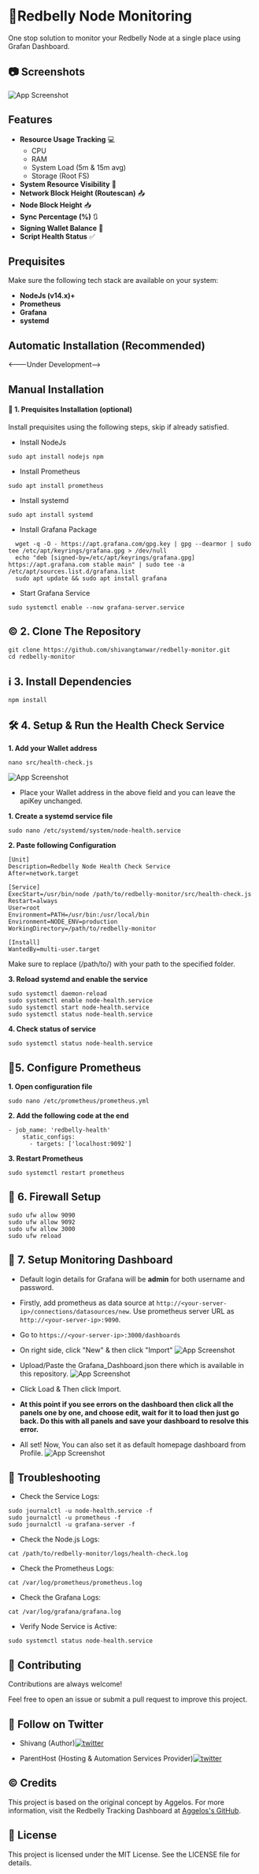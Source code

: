 
# 🌟Redbelly Node Monitoring

One stop solution to monitor your Redbelly Node at a single place using Grafan Dashboard. 




## 📷 Screenshots

![App Screenshot](https://raw.githubusercontent.com/shivangtanwar/redbelly-monitor/refs/heads/main/screenshots/Dashboard-ss.png)


## Features

- **Resource Usage Tracking** 💻
  - CPU 
  - RAM
  - System Load (5m & 15m avg)
  - Storage (Root FS)
- **System Resource Visibility** 💽
- **Network Block Height (Routescan)** 📤
- **Node Block Height** 📥
- **Sync Percentage (%)** 🔃
- **Signing Wallet Balance** 🌟
- **Script Health Status** ✅


## Prequisites

Make sure the following tech stack are available on your system:
- **NodeJs (v14.x)+**
- **Prometheus**
- **Grafana**
- **systemd**
## Automatic Installation (Recommended)

<---Under Development-->
## Manual Installation


#### 💉 1. Prequisites Installation (optional)

Install prequisites using the following steps, skip if already satisfied.

- Install NodeJs
```
sudo apt install nodejs npm
```

- Install Prometheus
```
sudo apt install prometheus
```

- Install systemd
```
sudo apt install systemd
```

- Install Grafana Package
```
  wget -q -O - https://apt.grafana.com/gpg.key | gpg --dearmor | sudo tee /etc/apt/keyrings/grafana.gpg > /dev/null
  echo "deb [signed-by=/etc/apt/keyrings/grafana.gpg] https://apt.grafana.com stable main" | sudo tee -a /etc/apt/sources.list.d/grafana.list
  sudo apt update && sudo apt install grafana
```

- Start Grafana Service
```
sudo systemctl enable --now grafana-server.service
```

## ©️ 2. Clone The Repository

```
git clone https://github.com/shivangtanwar/redbelly-monitor.git
cd redbelly-monitor
```
## ℹ️ 3. Install Dependencies

```
npm install
```
## 🛠️ 4. Setup & Run the Health Check Service

**1. Add your Wallet address**
```
nano src/health-check.js
```
![App Screenshot](https://raw.githubusercontent.com/shivangtanwar/redbelly-monitor/refs/heads/main/screenshots/wallet-addr.png)
- Place your Wallet address in the above field and you can leave the apiKey unchanged.

**1. Create a systemd service file**

```
sudo nano /etc/systemd/system/node-health.service
```

**2. Paste following Configuration**

```
[Unit]
Description=Redbelly Node Health Check Service
After=network.target

[Service]
ExecStart=/usr/bin/node /path/to/redbelly-monitor/src/health-check.js
Restart=always
User=root
Environment=PATH=/usr/bin:/usr/local/bin
Environment=NODE_ENV=production
WorkingDirectory=/path/to/redbelly-monitor

[Install]
WantedBy=multi-user.target
```

Make sure to replace (/path/to/) with your path to the specified folder.

**3. Reload systemd and enable the service**

```
sudo systemctl daemon-reload
sudo systemctl enable node-health.service
sudo systemctl start node-health.service
sudo systemctl status node-health.service
```

**4. Check status of service**
```
sudo systemctl status node-health.service
```
## 🦾5. Configure Prometheus

**1. Open configuration file**
```
sudo nano /etc/prometheus/prometheus.yml
```

**2. Add the following code at the end**
```
- job_name: 'redbelly-health'
    static_configs:
      - targets: ['localhost:9092']
```

**3. Restart Prometheus**

```
sudo systemctl restart prometheus
```
## 📝 6. Firewall Setup

```
sudo ufw allow 9090
sudo ufw allow 9092
sudo ufw allow 3000
sudo ufw reload
```
## 🎉 7. Setup Monitoring Dashboard

- Default login details for Grafana will be **admin** for both username and password.
- Firstly, add prometheus as data source at ```http://<your-server-ip>/connections/datasources/new```. Use prometheus server URL as ```http://<your-server-ip>:9090```.
- Go to ```https://<your-server-ip>:3000/dashboards```

- On right side, click "New" & then click "Import"
![App Screenshot](https://raw.githubusercontent.com/shivangtanwar/redbelly-monitor/refs/heads/main/screenshots/setup.png)

- Upload/Paste the Grafana_Dashboard.json there which is available in this repository.
![App Screenshot](https://raw.githubusercontent.com/shivangtanwar/redbelly-monitor/refs/heads/main/screenshots/setup2.png)

- Click Load & Then click Import.

- **At this point if you see errors on the dashboard then click all the panels one by one, and choose edit, wait for it to load then just go back. Do this with all panels and save your dashboard to resolve this error.**

- All set! Now, You can also set it as default homepage dashboard from Profile.
![App Screenshot](https://raw.githubusercontent.com/shivangtanwar/redbelly-monitor/refs/heads/main/screenshots/Dashboard-ss.png)
## 🧩 Troubleshooting

- Check the Service Logs:
```
sudo journalctl -u node-health.service -f
sudo journalctl -u prometheus -f
sudo journalctl -u grafana-server -f
```

- Check the Node.js Logs:
```
cat /path/to/redbelly-monitor/logs/health-check.log
```

- Check the Prometheus Logs:
```
cat /var/log/prometheus/prometheus.log
```
- Check the Grafana Logs:
```
cat /var/log/grafana/grafana.log
```

- Verify Node Service is Active:
```
sudo systemctl status node-health.service
```

## 🤝 Contributing

Contributions are always welcome!

Feel free to open an issue or submit a pull request to improve this project.


## 🔗 Follow on Twitter
- Shivang (Author)[![twitter](https://img.shields.io/badge/twitter-1DA1F2?style=for-the-badge&logo=twitter&logoColor=white)](https://x.com/ShivangTanwar)

- ParentHost (Hosting & Automation Services Provider)[![twitter](https://img.shields.io/badge/twitter-1DA1F2?style=for-the-badge&logo=twitter&logoColor=white)](https://x.com/ParentHost)

## ©️ Credits

This project is based on the original concept by Aggelos. For more information, visit the Redbelly Tracking Dashboard at [Aggelos's GitHub](https://github.com/adacapo21/redbelly-monitor).


## 📜 License

This project is licensed under the MIT License. See the LICENSE file for details.
